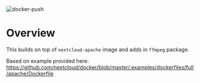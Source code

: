 ![docker-push](https://github.com/jasonajack/nextcloud-ffmpeg/actions/workflows/build-and-push.yml/badge.svg)

# Overview

This builds on top of `nextcloud-apache` image and adds in `ffmpeg` package.

Based on example provided here: https://github.com/nextcloud/docker/blob/master/.examples/dockerfiles/full/apache/Dockerfile
